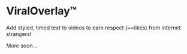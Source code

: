 # ViralOverlay™

Add styled, timed text to videos to earn respect (~=likes) from internet strangers!

More soon...
